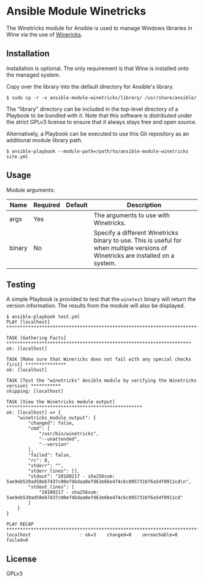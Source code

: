# Ansible Module Winetricks

The Winetricks module for Ansible is used to manage Windows libraries in Wine via the use of [Winericks](https://wiki.winehq.org/Winetricks).


## Installation

Installation is optional. The only requirement is that Wine is installed onto the managed system.

Copy over the library into the default directory for Ansible's library.

```
$ sudo cp -r -v ansible-module-winetricks/library/ /usr/share/ansible/
```

The "library" directory can be included in the top-level directory of a Playbook to be bundled with it. Note that this software is distributed under the strict GPLv3 license to ensure that it always stays free and open source.

Alternatively, a Playbook can be executed to use this Git repository as an additional module library path.

```
$ ansible-playbook --module-path=/path/to/ansible-module-winetricks site.yml
```


## Usage

Module arguments:

| Name | Required | Default | Description
| --- | --- | --- | --- |
| args | Yes | | The arguments to use with Winetricks. |
| binary | No | | Specify a different Winetricks binary to use. This is useful for when multiple versions of Winetricks are installed on a system. |


## Testing

A simple Playbook is provided to test that the `winetest` binary will return the version information. The results from the module will also be displayed.

```
$ ansible-playbook test.yml
PLAY [localhost] **************************************************************************

TASK [Gathering Facts] ********************************************************************
ok: [localhost]

TASK [Make sure that Winericks does not fail with any special checks first] ***************
ok: [localhost]

TASK [Test the "winetricks" Ansible module by verifying the Winetricks version] ***********
skipping: [localhost]

TASK [View the Winetricks module output] **************************************************
ok: [localhost] => {
    "winetricks_module_output": {
        "changed": false, 
        "cmd": [
            "/usr/bin/winetricks", 
            "--unattended", 
            "--version"
        ], 
        "failed": false, 
        "rc": 0, 
        "stderr": "", 
        "stderr_lines": [], 
        "stdout": "20180217 - sha256sum: 5ae9eb539ad58eb7437c00ef4bdaa0efd63e6be474c6c8957316f6a54f0911cd\n", 
        "stdout_lines": [
            "20180217 - sha256sum: 5ae9eb539ad58eb7437c00ef4bdaa0efd63e6be474c6c8957316f6a54f0911cd"
        ]
    }
}

PLAY RECAP ********************************************************************************
localhost                  : ok=3    changed=0    unreachable=0    failed=0
```


## License

GPLv3
